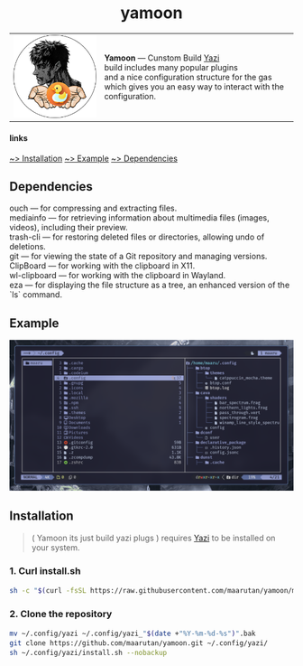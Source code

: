<h1 align="center">yamoon</h1>

<table>
  <tr>
    <td><img src=".image/logo.png" width="200"/></td>
    <td>
      <strong>Yamoon</strong> — Cunstom Build <a href="https://github.com/sxyazi/yazi">Yazi</a><br/>
      build includes many popular plugins <br/>
      and a nice configuration structure for the gas  <br/>
      which gives you an easy way to interact with the configuration. 
    </td>
  </tr>
</table>

#### links

[~> Installation](#installation)
[~> Example](#example)
[~> Dependencies](#Dependencies)

## Dependencies

<p>
  ouch         —  for compressing and extracting files. <br />
  mediainfo    —  for retrieving information about multimedia files (images, videos), including their preview. <br />
  trash-cli    —  for restoring deleted files or directories, allowing undo of deletions. <br />
  git          —  for viewing the state of a Git repository and managing versions. <br />
  ClipBoard    —  for working with the clipboard in X11. <br />
  wl-clipboard —  for working with the clipboard in Wayland. <br />
  eza          —  for displaying the file structure as a tree, an enhanced version of the `ls` command. <br />
</p>

## Example

![image](.image/yazi.png)

## Installation

> ( Yamoon its just build yazi plugs ) requires [Yazi](https://github.com/sxyazi/yazi) to be installed on your system.

### 1. Curl install.sh

```bash
sh -c "$(curl -fsSL https://raw.githubusercontent.com/maarutan/yamoon/main/install.sh)"
```

### 2. Clone the repository

```bash
mv ~/.config/yazi ~/.config/yazi_"$(date +"%Y-%m-%d-%s")".bak
git clone https://github.com/maarutan/yamoon.git ~/.config/yazi/
sh ~/.config/yazi/install.sh --nobackup
```
